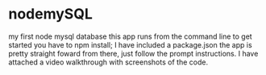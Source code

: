 # nodemySQL
my first node mysql database
this app runs from the command line
to get started you have to npm install; I have included a package.json
the app is pretty straight foward from there, just follow the prompt instructions. 
I have attached a video walkthrough with screenshots of the code.
